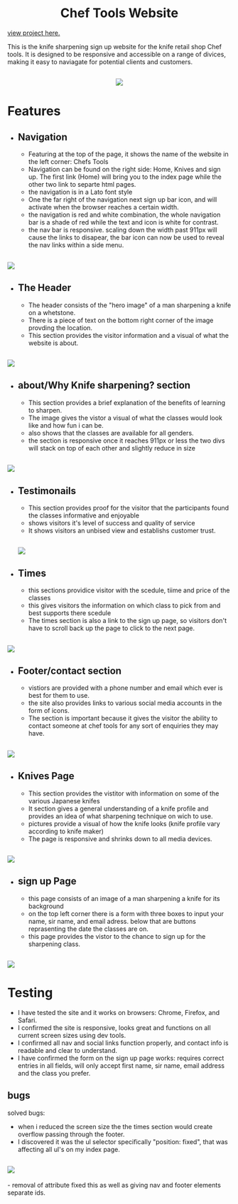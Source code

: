 <h1 align="center">Chef Tools Website</h1>

[view project here.](https://marmiteontoast.github.io/project-portfolio-1/)

This is the knife sharpening sign up website for the knife retail shop Chef tools. It is designed to be responsive and accessible on a range of divices, making it easy to naviagate for potential clients and customers.

<h2 align="center"><img src="assets/css/images/Responsive-screenshot-2.0.png"></h2>

<h1>Features</h1>

- ## Navigation

    -  Featuring at the top of the page, it shows the name of the website in the left corner: Chefs Tools
    -  Navigation can be found on the right side: Home, Knives and sign up. The first link (Home) will bring you to the index page while the other two link to separte html pages.
    -  the navigation is in a Lato font style 
    -  One the far right of the navigation next sign up bar icon, and will activate when the browser reaches a certain width.
    -  the navigation is red and white combination, the whole navigation bar is a shade of red while the text and icon is white for contrast.
    -  the nav bar is responsive. scaling down the width past 911px will cause the links to disapear, the bar icon can now be used to reveal the nav links within a side menu.

<h2><img src="assets/css/images/signup-screenshot-2.0.png"></h2>

  
  - ## The Header

    - The header consists of the "hero image" of a man sharpening a knife on a whetstone. 
    - There is a piece of text on the bottom right corner of the image provding the location. 
    - This section provides the visitor information and a visual of what the website is about. 

<h2><img src="assets/css/images/header-screenshot.png"></h2>

- ## about/Why Knife sharpening? section

    - This section provides a brief explanation of the benefits of learning to sharpen. 
    - The image gives the vistor a visual of what the classes would look like and how fun i can be. 
    - also shows that the classes are available for all genders.
    - the section is responsive once it reaches 911px or less the two divs will stack on top of each other and slightly reduce in size

<h2><img src="assets/css/images/about-section-screenshot.png"></h2>

- ## Testimonails 

    - This section provides proof for the visitor that the participants found the classes informative and enjoyable 
    - shows visitors it's level of success and quality of service 
    - It shows visitors an unbised view and establishs customer trust.

    <h2><img src="assets/css/images/testimonial-screenshot.png"></h2>

 - ## Times 

     - this sections providice visitor with the scedule, tiime and price of the classes 
     - this gives visitors the information on which class to pick from and best supports there scedule 
     - The times section is also a link to the sign up page, so visitors don't have to scroll back up the page to click to the next page.


<h2><img src="assets/css/images/times-screenshot-2.0.png"></h2>

- ## Footer/contact section 

    - vistiors are provided with a phone number and email which ever is best for them to use.
    - the site also provides links to various social media accounts in the form of icons.
    - The section is important because it gives the visitor the ability to contact someone at chef tools for any sort of enquiries they may have.

<h2><img src="assets/css/images/footer-section-screenshot.png"></h2>

- ## Knives Page

    - This section provides the vistitor with information on some of the various Japanese knifes 
    - It section gives a general understanding of a knife profile and provides an idea of what sharpening technique on wich to use.
    - pictures provide a visual of how the knife looks (knife profile vary according to knife maker)
    - The page is responsive and shrinks down to all media devices.

<h2><img src="assets/css/images/knives-screenshot-3.0.png"></h2>

- ## sign up Page

    - this page consists of an image of a man sharpening a knife for its background 
    - on the top left corner there is a form with three boxes to input your name, sir name, and email adress. below that are buttons reprasenting the date the classes are on. 
    - this page provides the vistor to the chance to sign up for the sharpening class.

<h2><img src="assets/css/images/signup-screenshot.png"></h2>


# Testing

 - I have tested the site and it works on browsers: Chrome, Firefox, and Safari.
 - I confirmed the site is responsive, looks great and functions on all current screen sizes using dev tools.
 - I confirmed all nav and social links function properly, and contact info is readable and clear to understand.
 - I have confirmed the form on the sign up page works: requires correct entries in all fields, will only accept first name, sir name, email address and the class you prefer. 

 ## bugs

solved bugs:

 - when i reduced the screen size the the times section would create overflow passing through the footer.
 - I discovered it was the ul selector specifically "position: fixed", that was affecting all ul's on my index page.
    
  <h2><img src="assets/css/images/slack-screenshot.png"></h2>
- removal of attribute fixed this as well as giving nav and footer elements separate ids.